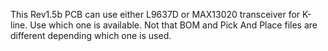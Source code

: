 This Rev1.5b PCB can use either L9637D or MAX13020 transceiver for K-line. Use which one is available. Not that BOM and Pick And Place files are different depending which one is used.